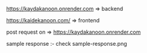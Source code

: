 https://kaydakanoon.onrender.com => backend

https://kaidekanoon.com/ => frontend

post request on => https://kaydakanoon.onrender.com


sample response :- check sample-response.png 


